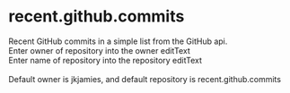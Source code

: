 # recent.github.commits
Recent GitHub commits in a simple list from the GitHub api.
\
Enter owner of repository into the owner editText\
Enter name of repository into the repository editText\
\
Default owner is jkjamies, and default repository is recent.github.commits
